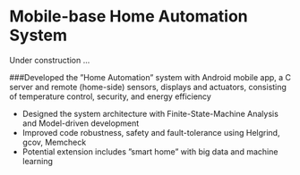 Mobile-base Home Automation System
==================================
Under construction ...

###Developed the ”Home Automation” system with Android mobile app, a C server and remote (home-side) sensors, displays and actuators, consisting of temperature control, security, and energy efficiency
- Designed the system architecture with Finite-State-Machine Analysis and Model-driven development
- Improved code robustness, safety and fault-tolerance using Helgrind, gcov, Memcheck
- Potential extension includes ”smart home” with big data and machine learning
